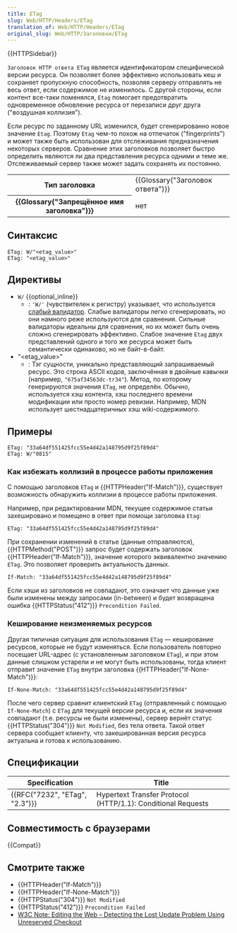 ```yaml
---
title: ETag
slug: Web/HTTP/Headers/ETag
translation_of: Web/HTTP/Headers/ETag
original_slug: Web/HTTP/Заголовки/ETag
---
```

{{HTTPSidebar}}

`Заголовок HTTP ответа ETag` является идентификатором специфической версии ресурса. Он позволяет более эффективно использовать кеш и сохраняет пропускную способность, позволяя серверу отправлять не весь ответ, если содержимое не изменилось. С другой стороны, если контент все-таки поменялся, `Etag` помогает предотвратить одновременное обновление ресурса от перезаписи друг друга ("воздушная коллизия").

Если ресурс по заданному URL изменился, будет сгенерированно новое значение `Etag`. Поэтому `Etag` чем-то похож на отпечаток ("fingerprints") и может также быть использован для отслеживания предназначения некоторых серверов. Сравнение этих заголовков позволяет быстро определить являются ли два представления ресурса одними и теме же. Отслеживаемый сервер также может задать сохранять их постоянно.

<table class="properties">
  <tbody>
    <tr>
      <th scope="row">Тип заголовка</th>
      <td>{{Glossary("Заголовок ответа")}}</td>
    </tr>
    <tr>
      <th scope="row">
        {{Glossary("Запрещённое имя заголовка")}}
      </th>
      <td>нет</td>
    </tr>
  </tbody>
</table>

## Синтаксис

```
ETag: W/"<etag_value>"
ETag: "<etag_value>"
```

## Директивы

- `W/` {{optional_inline}}
  - : `'W/'` (чувствителен к регистру) указывает, что используется [слабый валидатор](/ru/docs/Web/HTTP/Conditional_requests#Weak_validation). Слабые валидаторы легко сгенерировать, но они намного реже используются для сравнения. Сильные валидаторы идеальны для сравнения, но их может быть очень сложно сгенерировать эффективно. Слабое значение `Etag` двух представлений одного и того же ресурса может быть семантически одинаково, но не байт-в-байт.
- "\<etag_value>"
  - : Тэг сущности, уникально представляющий запрашиваемый ресурс. Это строка ASCII кодов, заключённая в двойные кавычки (например, `"675af34563dc-tr34"`). Метод, по которому генерируются значения `ETag`, не определён. Обычно, используется хэш контента, хэш последнего времени модификации или просто номер ревизии. Например, MDN использует шестнадцатеричных хэш wiki-содержимого.

## Примеры

```
ETag: "33a64df551425fcc55e4d42a148795d9f25f89d4"
ETag: W/"0815"
```

### Как избежать коллизий в процессе работы приложения

С помощью заголовков `ETag` и {{HTTPHeader("If-Match")}}, существует возможность обнаружить коллизии в процессе работы приложения.

Например, при редактировании MDN, текущее содержимое статьи захешировано и помещено в ответ при помощи заголовка `Etag`:

```
ETag: "33a64df551425fcc55e4d42a148795d9f25f89d4"
```

При сохранении изменений в статье (данные отправляются), {{HTTPMethod("POST")}} запрос будет содержать заголовок {{HTTPHeader("If-Match")}}, значение которого эквивалентно значению `ETag`. Это позволяет проверить актуальность данных.

```
If-Match: "33a64df551425fcc55e4d42a148795d9f25f89d4"
```

Если хэши из заголовков не совпадают, это означает что данные уже были изменены между запросами (in-between) и будет возвращена ошибка {{HTTPStatus("412")}} `Precondition Failed`.

### Кеширование неизменяемых ресурсов

Другая типичная ситуация для использования `ETag` — кеширование ресурсов, которые не будут изменяться. Если пользователь повторно посещает URL-адрес (с установленным заголовком `ETag`), и при этом данные слишком устарели и не могут быть использованы, тогда клиент отправит значение `ETag` внутри заголовка {{HTTPHeader("If-None-Match")}}:

```
If-None-Match: "33a64df551425fcc55e4d42a148795d9f25f89d4"
```

После чего сервер сравнит клиентский `ETag` (отправленный с помощью `If-None-Match`) с `ETag` для текущей версии ресурса и, если их значения совпадают (т.е. ресурсы не были изменены), сервер вернёт статус {{HTTPStatus("304")}} `Not Modified`, без тела ответа. Такой ответ сервера сообщает клиенту, что закешированная версия ресурса актуальна и готова к использованию.

## Спецификации

| Specification                            | Title                                                        |
| ---------------------------------------- | ------------------------------------------------------------ |
| {{RFC("7232", "ETag", "2.3")}} | Hypertext Transfer Protocol (HTTP/1.1): Conditional Requests |

## Совместимость с браузерами

{{Compat}}

## Смотрите также

- {{HTTPHeader("If-Match")}}
- {{HTTPHeader("If-None-Match")}}
- {{HTTPStatus("304")}} `Not Modified`
- {{HTTPStatus("412")}} `Precondition Failed`
- [W3C Note: Editing the Web – Detecting the Lost Update Problem Using Unreserved Checkout](https://www.w3.org/1999/04/Editing/)

